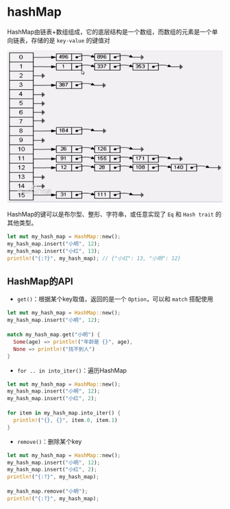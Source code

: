 # hashMap

HashMap由链表+数组组成，它的底层结构是一个数组，而数组的元素是一个单向链表，存储的是 `key-value` 的键值对

![image-20250508065153998](img/030-hashMap/image-20250508065153998.png)

HashMap的键可以是布尔型、整形、字符串，或任意实现了 `Eq` 和 `Hash trait` 的其他类型。

```rust
let mut my_hash_map = HashMap::new();
my_hash_map.insert("小明", 12);
my_hash_map.insert("小红", 13);
println!("{:?}", my_hash_map); // {"小红": 13, "小明": 12}
```

## HashMap的API

- `get()`：根据某个key取值，返回的是一个 `Option`，可以和 `match` 搭配使用

```rust
let mut my_hash_map = HashMap::new();
my_hash_map.insert("小明", 12);

match my_hash_map.get("小明") {
  Some(age) => println!("年龄是 {}", age),
  None => println!("找不到人")
}
```

- `for .. in into_iter()`：遍历HashMap

```rust
let mut my_hash_map = HashMap::new();
my_hash_map.insert("小明", 12);
my_hash_map.insert("小红", 2);

for item in my_hash_map.into_iter() {
  println!("{}, {}", item.0, item.1)
}
```

- `remove()`：删除某个key

```rust
let mut my_hash_map = HashMap::new();
my_hash_map.insert("小明", 12);
my_hash_map.insert("小红", 2);
println!("{:?}", my_hash_map);

my_hash_map.remove("小明");
println!("{:?}", my_hash_map);
```

